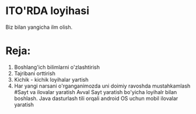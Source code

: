 # ITO'RDA loyihasi
Biz bilan yangicha ilm olish.
# Reja:
1. Boshlang'ich bilimlarni o'zlashtirish
2. Tajribani orttirish
3. Kichik - kichik loyihalar yartish
4. Har yangi narsani o'rganganimozda uni doimiy ravoshda mustahkamlash
#Sayt va ilovalar yaratish
Avval Sayt yaratish bo'yicha loyihalr bilan boshlash.
Java dasturlash  tili orqali android OS uchun mobil ilovalar yaratish
